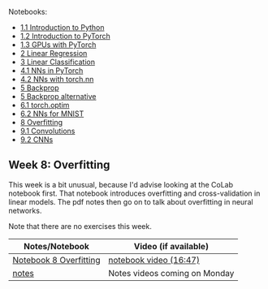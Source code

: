 Notebooks:
* [1.1 Introduction to Python](https://colab.research.google.com/drive/18jGWurFiWTrvcz_OLiWF46xuaTVvYDww?usp=sharing)
* [1.2 Introduction to PyTorch](https://colab.research.google.com/drive/1AV5pzM-9AIIDWldQZ6Id7XH8_yRGztGP?usp=sharing)
* [1.3 GPUs with PyTorch](https://colab.research.google.com/drive/1EjqE4eDioEdWJwWm_KnO0CPTds3LHKyC?usp=sharing)
* [2 Linear Regression](https://colab.research.google.com/drive/1wrgZfRJaWC-Hh_zgrDd-ubgdIAq0Qd_q?usp=sharing)
* [3 Linear Classification](https://colab.research.google.com/drive/1XuazbDaJA88AJbdsm9mcw_foBfyQR2bH?usp=sharing)
* [4.1 NNs in PyTorch](https://colab.research.google.com/drive/1UyJM01YKfxszLffd-F2EU2yTFxmKb7e9?usp=sharing)
* [4.2 NNs with torch.nn](https://colab.research.google.com/drive/1dXEYDmW7Bu31rC2ejkNXfdTHfwVO_vrC?usp=sharing)
* [5 Backprop](https://colab.research.google.com/drive/1nXVv4Sh_aaCmvLn-tE8xSfoxFwhAJgId?usp=sharing)
* [5 Backprop alternative](https://colab.research.google.com/drive/1A4Ne83U5Yp45Yivjo9baDC3LO7XyIhEs?usp=sharing)
* [6.1 torch.optim](https://colab.research.google.com/drive/1S3bcYEUpeaXEMae0gRILxhIYN7EQcMHN?usp=sharing)
* [6.2 NNs for MNIST](https://colab.research.google.com/drive/1UA9-DSlbjoLp_vTYAi_bR7-6X6uvKMgi?usp=sharing)
* [8 Overfitting](https://colab.research.google.com/drive/1_adhLa3YMOnnmIS0sKkYvjToisFuWr3Z?usp=sharing)
* [9.1 Convolutions](https://colab.research.google.com/drive/1A7nPFBzJLneS7e1FAMPbi8s2aCQ_SfG_?usp=sharing)
* [9.2 CNNs](https://colab.research.google.com/drive/1Myg8Ge9ubyRariUV1G0CGGbgiAheftuw?usp=sharing)

## Week 8: Overfitting

This week is a bit unusual, because I'd advise looking at the CoLab notebook first.  That notebook introduces overfitting and cross-validation in linear models.
The pdf notes then go on to talk about overfitting in neural networks.

Note that there are no exercises this week.

| Notes/Notebook | Video (if available) |
| ---- | ---- |
| [Notebook 8 Overfitting]() | [notebook video (16:47)](https://uob.sharepoint.com/:v:/t/grp-LAlectures/Eehq1IzytbFDpyT7l0N4z1kBzMOn7iQ3xCTPmzMI1JY6mw?e=IV8Op9) |
| [notes](notes/8_overfitting/overfitting.pdf) | Notes videos coming on Monday |


